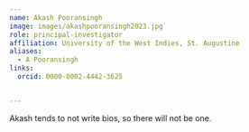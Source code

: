```yaml
---
name: Akash Pooransingh
image: images/akashpooransingh2023.jpg
role: principal-investigator
affiliation: University of the West Indies, St. Augustine
aliases:
  - A Pooransingh
links:
  orcid: 0000-0002-4442-3625


---
```


Akash tends to not write bios, so there will not be one.
